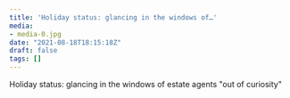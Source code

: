 ```yaml
---
title: 'Holiday status: glancing in the windows of…'
media:
- media-0.jpg
date: "2021-08-18T18:15:18Z"
draft: false
tags: []
---
```

Holiday status: glancing in the windows of estate agents "out of curiosity"
